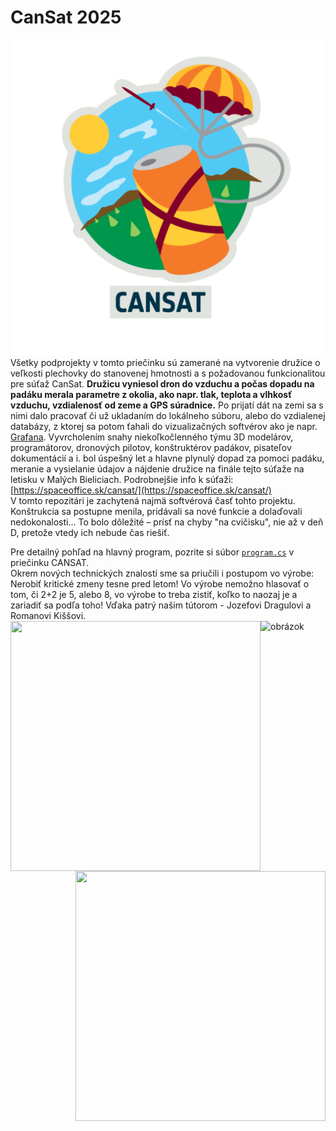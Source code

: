 # CanSat 2025  
![cansat logo](Cansat_key_visual_pillars.png)
Všetky podprojekty v tomto priečinku sú zamerané na vytvorenie družice o veľkosti plechovky do stanovenej hmotnosti a s požadovanou funkcionalitou pre súťaž CanSat. 
**Družicu vyniesol dron do vzduchu a počas dopadu na padáku merala parametre z okolia, ako napr. tlak, teplota a vlhkosť vzduchu, vzdialenosť od zeme a GPS súradnice.** Po prijatí dát na zemi sa s nimi dalo pracovať či už ukladaním do lokálneho súboru, alebo do vzdialenej databázy, z ktorej sa potom ťahali do vizualizačných softvérov ako je napr. [Grafana](https://grafana.com/).
Vyvrcholením snahy niekoľkočlenného týmu 3D modelárov, programátorov, dronových pilotov, konštruktérov padákov, pisateľov dokumentácií a i. bol úspešný let a hlavne plynulý dopad za pomoci padáku, meranie a vysielanie údajov a nájdenie družice na finále tejto súťaže na letisku v Malých Bieliciach. Podrobnejšie info k súťaži: [https://spaceoffice.sk/cansat/](https://spaceoffice.sk/cansat/)  
V tomto repozitári je zachytená najmä softvérová časť tohto projektu. Konštrukcia sa postupne menila, pridávali sa nové funkcie a dolaďovali nedokonalosti... To bolo dôležité – prísť na chyby "na cvičisku", nie až v deň D, pretože vtedy ich nebude čas riešiť.

Pre detailný pohľad na hlavný program, pozrite si súbor [`program.cs`](./Basic/CANSAT/Program.cs) v priečinku CANSAT.  
Okrem nových technických znalostí sme sa priučili i postupom vo výrobe: Nerobiť kritické zmeny tesne pred letom! Vo výrobe nemožno hlasovať o tom, či 2+2 je 5, alebo 8, vo výrobe to treba zistiť, koľko to naozaj je a zariadiť sa podľa toho! Vďaka patrý našim tútorom - Jozefovi Dragulovi a Romanovi Kiššovi.  
<img src="https://github.com/user-attachments/assets/7c2f297a-1d38-4c89-9d39-9ef5c9746fa9" width=400px height=400px position=absolute align="left">
<img src="https://github.com/user-attachments/assets/f50f4ac7-f7a9-45a5-b8f0-b355795de0c7" width=400px height=400px align="right">
![obrázok](https://github.com/user-attachments/assets/d66dd091-d308-4013-9e6f-17a3d1f5af3a)

